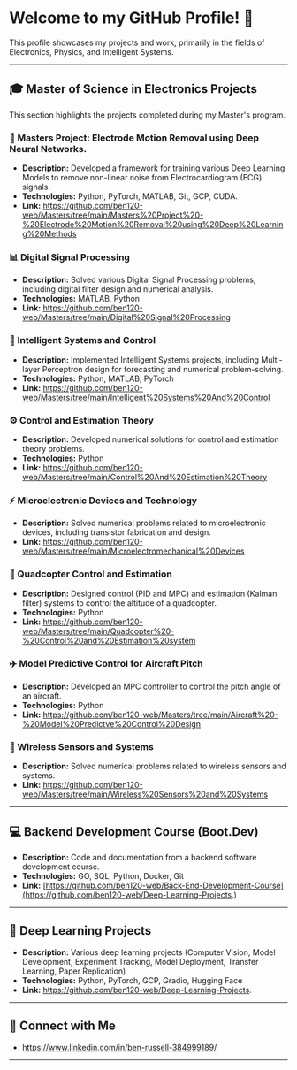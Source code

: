 # Welcome to my GitHub Profile! 👋

This profile showcases my projects and work, primarily in the fields of Electronics, Physics, and Intelligent Systems.

---

## 🎓 Master of Science in Electronics Projects

This section highlights the projects completed during my Master's program.

### 🔬 Masters Project: Electrode Motion Removal using Deep Neural Networks.

* **Description:** Developed a framework for training various Deep Learning Models to remove non-linear noise from Electrocardiogram (ECG) signals.
* **Technologies:** Python, PyTorch, MATLAB, Git, GCP, CUDA.
* **Link:** https://github.com/ben120-web/Masters/tree/main/Masters%20Project%20-%20Electrode%20Motion%20Removal%20using%20Deep%20Learning%20Methods

### 📊 Digital Signal Processing

* **Description:** Solved various Digital Signal Processing problems, including digital filter design and numerical analysis.
* **Technologies:** MATLAB, Python
* **Link:** https://github.com/ben120-web/Masters/tree/main/Digital%20Signal%20Processing

### 🧠 Intelligent Systems and Control

* **Description:** Implemented Intelligent Systems projects, including Multi-layer Perceptron design for forecasting and numerical problem-solving.
* **Technologies:** Python, MATLAB, PyTorch
* **Link:** https://github.com/ben120-web/Masters/tree/main/Intelligent%20Systems%20And%20Control

### ⚙️ Control and Estimation Theory

* **Description:** Developed numerical solutions for control and estimation theory problems.
* **Technologies:** Python
* **Link:** https://github.com/ben120-web/Masters/tree/main/Control%20And%20Estimation%20Theory

### ⚡ Microelectronic Devices and Technology

* **Description:** Solved numerical problems related to microelectronic devices, including transistor fabrication and design.
* **Link:** https://github.com/ben120-web/Masters/tree/main/Microelectromechanical%20Devices

### 🚁 Quadcopter Control and Estimation

* **Description:** Designed control (PID and MPC) and estimation (Kalman filter) systems to control the altitude of a quadcopter.
* **Technologies:** Python
* **Link:** https://github.com/ben120-web/Masters/tree/main/Quadcopter%20-%20Control%20and%20Estimation%20system

### ✈️ Model Predictive Control for Aircraft Pitch

* **Description:** Developed an MPC controller to control the pitch angle of an aircraft.
* **Technologies:** Python
* **Link:** https://github.com/ben120-web/Masters/tree/main/Aircraft%20-%20Model%20Predictve%20Control%20Design

### 📡 Wireless Sensors and Systems

* **Description:** Solved numerical problems related to wireless sensors and systems.
* **Link:** https://github.com/ben120-web/Masters/tree/main/Wireless%20Sensors%20and%20Systems

---

## 💻 Backend Development Course (Boot.Dev)

* **Description:** Code and documentation from a backend software development course.
* **Technologies:** GO, SQL, Python, Docker, Git
* **Link:** [https://github.com/ben120-web/Back-End-Development-Course](https://github.com/ben120-web/Deep-Learning-Projects.)

---

## 🤖 Deep Learning Projects

* **Description:** Various deep learning projects (Computer Vision, Model Development, Experiment Tracking, Model Deployment, Transfer Learning, Paper Replication)
* **Technologies:** Python, PyTorch, GCP, Gradio, Hugging Face
* **Link:** https://github.com/ben120-web/Deep-Learning-Projects.

---

## 🔗 Connect with Me

* https://www.linkedin.com/in/ben-russell-384999189/

---
